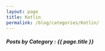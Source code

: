```yaml
---
layout: page
title: Kotlin
permalink: /blog/categories/Kotlin/
---
```


<h5> Posts by Category : {{ page.title }} </h5>

<div class="card">

</div>